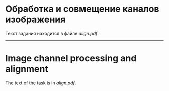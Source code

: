 # Обработка и совмещение каналов изображения

Текст задания находится в файле *align.pdf*.

___

# Image channel processing and alignment

The text of the task is in *align.pdf*.
